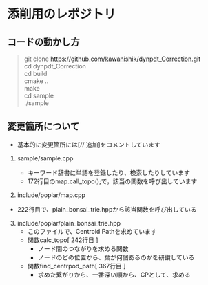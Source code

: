 # 添削用のレポジトリ

## コードの動かし方
> git clone https://github.com/kawanishik/dynpdt_Correction.git<br>
> cd dynpdt_Correction<br>
> cd build<br>
> cmake ..<br>
> make<br>
> cd sample<br>
> ./sample

## 変更箇所について
- 基本的に変更箇所には[// 追加]をコメントしています
1. sample/sample.cpp
   - キーワード辞書に単語を登録したり、検索したりしています
   - 172行目のmap.call_topo();で，該当の関数を呼び出しています

2. include/poplar/map.cpp
  - 222行目で、plain_bonsai_trie.hppから該当関数を呼び出している

3. include/poplar/plain_bonsai_trie.hpp
   - このファイルで、Centroid Pathを求めています
   - 関数calc_topo[ 242行目 ]
     - ノード間のつながりを求める関数
     - ノードのどの位置から、葉が何個あるのかを研鑽している
   - 関数find_centrpod_path[ 367行目 ]
     - 求めた繋がりから、一番深い順から、CPとして、求める